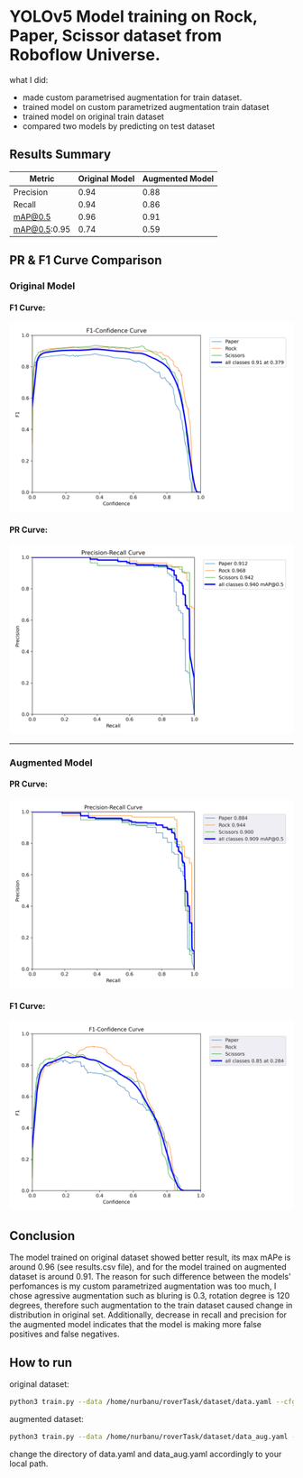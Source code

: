 # YOLOv5 Model training on Rock, Paper, Scissor dataset from Roboflow Universe.

what I did:
- made custom parametrised augmentation for train dataset.
- trained model on custom parametrized augmentation train dataset
- trained model on original train dataset
- compared two models by predicting on test dataset

## Results Summary

| Metric | Original Model | Augmented Model |
|--------|----------------|-----------------|
| Precision | 0.94 | 0.88 |
| Recall | 0.94 | 0.86 |
| mAP@0.5 | 0.96 | 0.91 |
| mAP@0.5:0.95 | 0.74 | 0.59 |
 

## PR & F1 Curve Comparison

### Original Model
#### F1 Curve:
![F1 Curve - Original](yolov5/runs/val/original/F1_curve.png)
#### PR Curve:
![PR Curve - Original](yolov5/runs/val/original/PR_curve.png)

---

### Augmented Model
#### PR Curve:
![PR Curve - Augmented](yolov5/runs/val/aug/PR_curve.png)

#### F1 Curve:
![F1 Curve - Augmented](yolov5/runs/val/aug/F1_curve.png)

## Conclusion
The model trained on original dataset showed better result, its max mAPe is around 0.96 (see results.csv file), and for the model trained on augmented dataset is around 0.91. The reason for such difference between the models' perfomances is my custom parametrized augmentation was too much, I chose agressive augmentation such as bluring is 0.3, rotation degree is 120 degrees, therefore such augmentation to the train dataset caused change in distribution in original set. Additionally, decrease in recall and precision for the augmented model indicates that the model is making more false positives and false negatives. 

##  How to run
original dataset:

```bash
python3 train.py --data /home/nurbanu/roverTask/dataset/data.yaml --cfg models/yolov5s.yaml --weights yolov5s.pt --batch-size 128 --epochs 30 --device 0
```

augmented dataset:
```bash
python3 train.py --data /home/nurbanu/roverTask/dataset/data_aug.yaml --cfg models/yolov5s.yaml --weights yolov5s.pt --batch-size 128 --epochs 30 --device 0
```

change the directory of data.yaml and data_aug.yaml accordingly to your local path.
